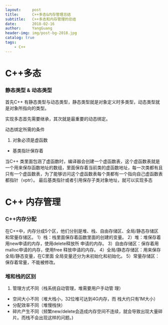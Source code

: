 ```yaml
---
layout:     post
title:      C++多态&内存管理总结
subtitle:   C++多态和内存管理的总结
date:       2018-02-16
author:     YangGuang
header-img: img/post-bg-2018.jpg
catalog: true
tags:
    - C++
---
```


# C++多态
### 静态类型 & 动态类型
首先C++ 有静态类型与动态类型，静态类型就是对象定义时多类型，动态类型就是对象所指向的类型。

实现多态首先需要继承，其次就是最重要的动态绑定。

动态绑定所需的条件
1. 对象必须是虚函数
- 基类指针保存着

当C++ 类里面包涵了虚函数时，编译器会创建一个虚函数表，这个虚函数表就是一个用来保存函数地址的数组，里面保存着当前类的虚函数地址，每一次类都有且只有一个虚函数表，为了能够访问这个虚函数表每个类都有一个指向自己虚函数表都指针（vptr）。
最后基类指针或者引用保存子类对象地址，就可以实现多态


# C++ 内存管理
### C++内存分配
在C++中，内存分成5个区，他们分别是堆、栈、自由存储区、全局/静态存储区和常量存储区。
1）栈：栈里面保存着函数里面的创建的变量。
2）堆：堆保存着用new申请的内存，使用delete释放所	申请的内存。
3）自由存储区：保存着用malloc申请的内存，使用free	释放申请的内存。
4）全局/静态存储区：用来保存全局/静态变量，在C里面	全局变量还分为未初始化和初始化。
5）常量存储区：保存着常量，不能被修改。

### 堆和栈的区别
1. 管理方式不同（栈系统自动管理，堆需要用户手动管	理）
- 空间大小不同（堆大栈小，32位堆可达到4G内存，而	栈大约只有1M大小）
- 分配效率不同（堆慢栈快）
- 碎片产生不同（频繁new/delete会造成内存空间不连续，就会导致出现大量碎片。而栈不会出现这样的问题。)
